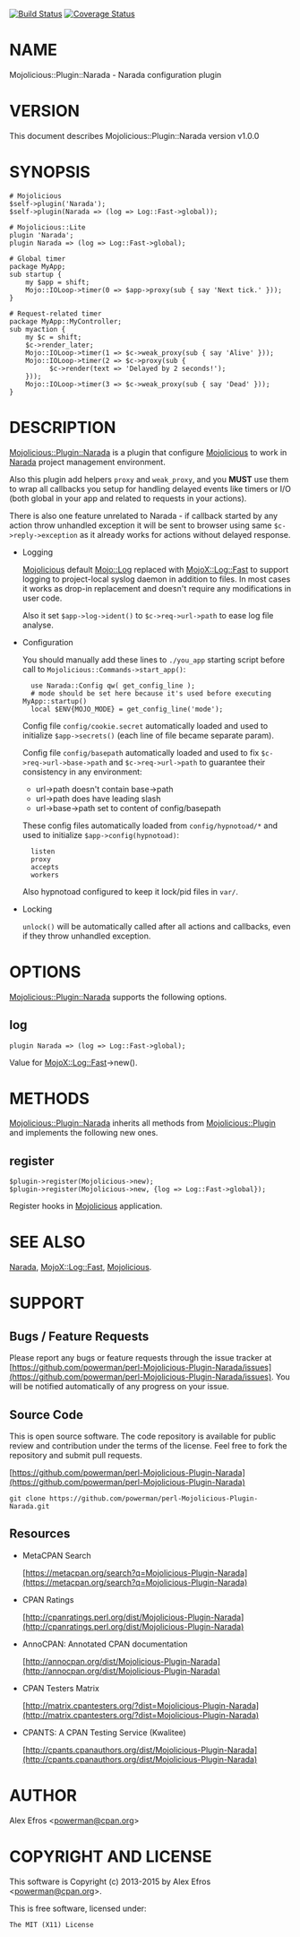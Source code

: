 [![Build Status](https://travis-ci.org/powerman/perl-Mojolicious-Plugin-Narada.svg?branch=master)](https://travis-ci.org/powerman/perl-Mojolicious-Plugin-Narada)
[![Coverage Status](https://coveralls.io/repos/powerman/perl-Mojolicious-Plugin-Narada/badge.svg?branch=master)](https://coveralls.io/r/powerman/perl-Mojolicious-Plugin-Narada?branch=master)

# NAME

Mojolicious::Plugin::Narada - Narada configuration plugin

# VERSION

This document describes Mojolicious::Plugin::Narada version v1.0.0

# SYNOPSIS

    # Mojolicious
    $self->plugin('Narada');
    $self->plugin(Narada => (log => Log::Fast->global));

    # Mojolicious::Lite
    plugin 'Narada';
    plugin Narada => (log => Log::Fast->global);

    # Global timer
    package MyApp;
    sub startup {
        my $app = shift;
        Mojo::IOLoop->timer(0 => $app->proxy(sub { say 'Next tick.' }));
    }

    # Request-related timer
    package MyApp::MyController;
    sub myaction {
        my $c = shift;
        $c->render_later;
        Mojo::IOLoop->timer(1 => $c->weak_proxy(sub { say 'Alive' }));
        Mojo::IOLoop->timer(2 => $c->proxy(sub {
              $c->render(text => 'Delayed by 2 seconds!');
        }));
        Mojo::IOLoop->timer(3 => $c->weak_proxy(sub { say 'Dead' }));
    }

# DESCRIPTION

[Mojolicious::Plugin::Narada](https://metacpan.org/pod/Mojolicious::Plugin::Narada) is a plugin that configure [Mojolicious](https://metacpan.org/pod/Mojolicious)
to work in [Narada](https://metacpan.org/pod/Narada) project management environment.

Also this plugin add helpers `proxy` and `weak_proxy`, and you **MUST**
use them to wrap all callbacks you setup for handling delayed events like
timers or I/O (both global in your app and related to requests in your
actions).

There is also one feature unrelated to Narada - if callback started by any
action throw unhandled exception it will be sent to browser using same
`$c->reply->exception` as it already works for actions without
delayed response.

- Logging

    [Mojolicious](https://metacpan.org/pod/Mojolicious) default [Mojo::Log](https://metacpan.org/pod/Mojo::Log) replaced with [MojoX::Log::Fast](https://metacpan.org/pod/MojoX::Log::Fast) to
    support logging to project-local syslog daemon in addition to files.
    In most cases it works as drop-in replacement and doesn't require any
    modifications in user code.

    Also it set `$app->log->ident()` to `$c->req->url->path` to
    ease log file analyse.

- Configuration

    You should manually add these lines to `./you_app` starting script before
    call to `Mojolicious::Commands->start_app()`:

        use Narada::Config qw( get_config_line );
        # mode should be set here because it's used before executing MyApp::startup()
        local $ENV{MOJO_MODE} = get_config_line('mode');

    Config file `config/cookie.secret` automatically loaded and used to
    initialize `$app->secrets()` (each line of file became separate
    param).

    Config file `config/basepath` automatically loaded and used to fix
    `$c->req->url->base->path` and `$c->req->url->path` to
    guarantee their consistency in any environment:

    - url->path doesn't contain base->path
    - url->path does have leading slash
    - url->base->path set to content of config/basepath

    These config files automatically loaded from `config/hypnotoad/*`
    and used to initialize `$app->config(hypnotoad)`:

        listen
        proxy
        accepts
        workers

    Also hypnotoad configured to keep it lock/pid files in `var/`.

- Locking

    `unlock()` will be automatically called after all actions and callbacks,
    even if they throw unhandled exception.

# OPTIONS

[Mojolicious::Plugin::Narada](https://metacpan.org/pod/Mojolicious::Plugin::Narada) supports the following options.

## log

    plugin Narada => (log => Log::Fast->global);

Value for [MojoX::Log::Fast](https://metacpan.org/pod/MojoX::Log::Fast)->new().

# METHODS

[Mojolicious::Plugin::Narada](https://metacpan.org/pod/Mojolicious::Plugin::Narada) inherits all methods from
[Mojolicious::Plugin](https://metacpan.org/pod/Mojolicious::Plugin) and implements the following new ones.

## register

    $plugin->register(Mojolicious->new);
    $plugin->register(Mojolicious->new, {log => Log::Fast->global});

Register hooks in [Mojolicious](https://metacpan.org/pod/Mojolicious) application.

# SEE ALSO

[Narada](https://metacpan.org/pod/Narada), [MojoX::Log::Fast](https://metacpan.org/pod/MojoX::Log::Fast), [Mojolicious](https://metacpan.org/pod/Mojolicious).

# SUPPORT

## Bugs / Feature Requests

Please report any bugs or feature requests through the issue tracker
at [https://github.com/powerman/perl-Mojolicious-Plugin-Narada/issues](https://github.com/powerman/perl-Mojolicious-Plugin-Narada/issues).
You will be notified automatically of any progress on your issue.

## Source Code

This is open source software. The code repository is available for
public review and contribution under the terms of the license.
Feel free to fork the repository and submit pull requests.

[https://github.com/powerman/perl-Mojolicious-Plugin-Narada](https://github.com/powerman/perl-Mojolicious-Plugin-Narada)

    git clone https://github.com/powerman/perl-Mojolicious-Plugin-Narada.git

## Resources

- MetaCPAN Search

    [https://metacpan.org/search?q=Mojolicious-Plugin-Narada](https://metacpan.org/search?q=Mojolicious-Plugin-Narada)

- CPAN Ratings

    [http://cpanratings.perl.org/dist/Mojolicious-Plugin-Narada](http://cpanratings.perl.org/dist/Mojolicious-Plugin-Narada)

- AnnoCPAN: Annotated CPAN documentation

    [http://annocpan.org/dist/Mojolicious-Plugin-Narada](http://annocpan.org/dist/Mojolicious-Plugin-Narada)

- CPAN Testers Matrix

    [http://matrix.cpantesters.org/?dist=Mojolicious-Plugin-Narada](http://matrix.cpantesters.org/?dist=Mojolicious-Plugin-Narada)

- CPANTS: A CPAN Testing Service (Kwalitee)

    [http://cpants.cpanauthors.org/dist/Mojolicious-Plugin-Narada](http://cpants.cpanauthors.org/dist/Mojolicious-Plugin-Narada)

# AUTHOR

Alex Efros &lt;powerman@cpan.org>

# COPYRIGHT AND LICENSE

This software is Copyright (c) 2013-2015 by Alex Efros &lt;powerman@cpan.org>.

This is free software, licensed under:

    The MIT (X11) License
